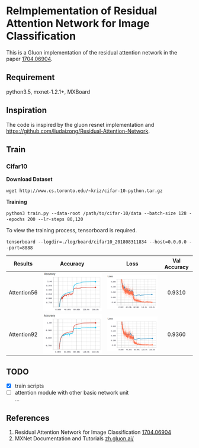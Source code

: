 # ReImplementation of Residual Attention Network for Image Classification
This is a Gluon implementation of the residual attention network in the paper [1704.06904](https://arxiv.org/abs/1704.06904).

## Requirement
python3.5, mxnet-1.2.1+, MXBoard

## Inspiration
The code is inspired by the gluon resnet implementation and https://github.com/liudaizong/Residual-Attention-Network.

## Train
### Cifar10
**Download Dataset**

```shell
wget http://www.cs.toronto.edu/~kriz/cifar-10-python.tar.gz
```

**Training**   

```shell
python3 train.py --data-root /path/to/cifar-10/data --batch-size 128 --epochs 200 --lr-steps 80,120
```

To view the training process, tensorboard is required.
 
```shell
tensorboard --logdir=./log/board/cifar10_201808311834 --host=0.0.0.0 --port=8888
```

|Results|Accuracy|Loss |Val Accuracy|
|:---:  |:---:   |:---:|:---:       |
|Attention56|<img src="data/attention56-cifar10-accuracy.png"/>|<img src="data/attention56-cifar10-loss.png"/>|0.9310|
|Attention92|<img src="data/attention92-cifar10-accuracy.png"/>|<img src="data/attention92-cifar10-loss.png"/>|0.9360|

## TODO
- [x] train scripts
- [ ] attention module with other basic network unit  
...

## References
1. Residual Attention Network for Image Classification [1704.06904](https://arxiv.org/abs/1704.06904)
1. MXNet Documentation and Tutorials [zh.gluon.ai/](http://zh.gluon.ai/)